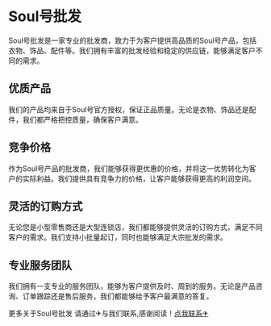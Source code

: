 # Soul号批发

Soul号批发是一家专业的批发商，致力于为客户提供高品质的Soul号产品，包括衣物、饰品、配件等。我们拥有丰富的批发经验和稳定的供应链，能够满足客户不同的需求。

## 优质产品

我们的产品均来自于Soul号官方授权，保证正品质量。无论是衣物、饰品还是配件，我们都严格把控质量，确保客户满意。

## 竞争价格

作为Soul号产品的批发商，我们能够获得更优惠的价格，并将这一优势转化为客户的实际利益。我们提供具有竞争力的价格，让客户能够获得更高的利润空间。

## 灵活的订购方式

无论您是小型零售商还是大型连锁店，我们都能够提供灵活的订购方式，满足不同客户的需求。我们支持小批量起订，同时也能够满足大宗批发的需求。

## 专业服务团队

我们拥有一支专业的服务团队，能够为客户提供及时、周到的服务。无论是产品咨询、订单跟踪还是售后服务，我们都能够给予客户最满意的答复。

更多关于Soul号批发 请通过✈与我们联系,感谢阅读！[点我联系✈](https://blog.G208.com)